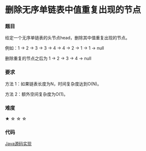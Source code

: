 # 删除无序单链表中值重复出现的节点

### 题目

给定一个无序单链表的头节点head，删除其中值重复出现的节点。

例如：1 -> 2 -> 3 -> 3 -> 4 -> 4 -> 2 -> 1 -> 1 -> null

删除重复的节点之后为 1 -> 2 -> 3 -> 4 -> null   

### 要求

方法 1：如果链表长度为N，时间复杂度达到O(N)。

方法 2：额外空间复杂度为O(1)。

### 难度

 ★ ☆ ☆ ☆

### 代码

 [Java源码实现](../../src/LinkList/LinkList13.java)
